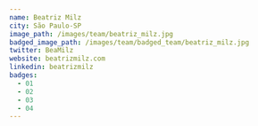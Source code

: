 ```yaml
---
name: Beatriz Milz
city: São Paulo-SP
image_path: /images/team/beatriz_milz.jpg
badged_image_path: /images/team/badged_team/beatriz_milz.jpg
twitter: BeaMilz
website: beatrizmilz.com
linkedin: beatrizmilz
badges:
  - 01
  - 02
  - 03
  - 04
---
```

